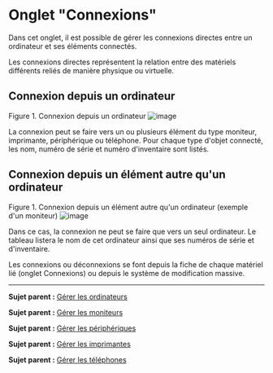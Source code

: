 Onglet "Connexions"
===================

Dans cet onglet, il est possible de gérer les connexions directes entre un ordinateur et ses éléments connectés.

Les connexions directes représentent la relation entre des matériels différents reliés de manière physique ou virtuelle.

Connexion depuis un ordinateur
------------------------------
Figure 1. Connexion depuis un ordinateur
![image](docs/image/connexion_computer.png)

La connexion peut se faire vers un ou plusieurs élément du type moniteur, imprimante, périphérique ou téléphone.
Pour chaque type d'objet connecté, les nom, numéro de série et numéro d'inventaire sont listés. 


Connexion depuis un élément autre qu'un ordinateur
--------------------------------------------------

Figure 1. Connexion depuis un élément autre qu'un ordinateur (exemple d'un moniteur)
![image](docs/image/connexion_monitor.png)

Dans ce cas, la connexion ne peut se faire que vers un seul ordinateur.
Le tableau listera le nom de cet ordinateur ainsi que ses numéros de série et d'inventaire.


Les connexions ou déconnexions se font depuis la fiche de chaque matériel lié (onglet Connexions) ou depuis le système de modification massive.

--------
**Sujet parent :** [Gérer les ordinateurs](03_Module_Parc/04_Gérer_les_ordinateurs.md "Les ordinateurs se gèrent depuis le menu Parc > Ordinateurs")

**Sujet parent :** [Gérer les moniteurs](03_Module_Parc/05_Gérer_les_moniteurs.md "Les moniteurs se gèrent depuis le menu Parc > Moniteurs")

**Sujet parent :** [Gérer les périphériques](03_Module_Parc/08_Gérer_les_périphériques.md "Les périphériques se gèrent depuis le menu Parc > Périphériques")

**Sujet parent :** [Gérer les imprimantes](03_Module_Parc/09_Gérer_les_imprimantes.md "Les imprimantes se gèrent depuis le menu Parc > Imprimantes")

**Sujet parent :** [Gérer les
téléphones](../glpi/inventory_phone.html "Les téléphones se gèrent depuis le menu Parc > Téléphones ;")

